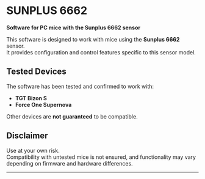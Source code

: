 # SUNPLUS 6662

**Software for PC mice with the Sunplus 6662 sensor**

This software is designed to work with mice using the **Sunplus 6662** sensor.  
It provides configuration and control features specific to this sensor model.

## Tested Devices
The software has been tested and confirmed to work with:
- **TGT Bizon S**
- **Force One Supernova**

Other devices are **not guaranteed** to be compatible.

## Disclaimer
Use at your own risk.  
Compatibility with untested mice is not ensured, and functionality may vary depending on firmware and hardware differences.

---
